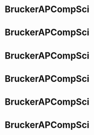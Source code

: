 # BruckerAPCompSci
# BruckerAPCompSci
# BruckerAPCompSci
# BruckerAPCompSci
# BruckerAPCompSci
# BruckerAPCompSci
